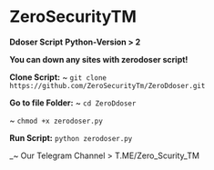 # ZeroSecurityTM
**Ddoser Script**
**Python-Version > 2**

**You can down any sites with zerodoser script!**

**Clone Script:**
~ `git clone https://github.com/ZeroSecurityTm/ZeroDdoser.git`

**Go to file Folder:**
~ `cd ZeroDdoser`

~ `chmod +x zerodoser.py`

**Run Script:**
`python zerodoser.py`

_~ Our Telegram Channel > T.ME/Zero_Scurity_TM
